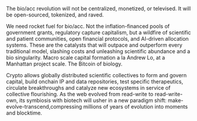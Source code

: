 The bio/acc revolution will not be centralized, monetized, or televised. It will be open-sourced, tokenized, and raved.

We need rocket fuel for bio/acc. Not the inflation-financed pools of government grants, regulatory capture capitalism, but a wildfire of scientific and patient communities, open financial protocols, and AI-driven allocation systems. These are the catalysts that will outpace and outperform every traditional model, slashing costs and unleashing scientific abundance and a bio singularity. Macro scale capital formation a la Andrew Lo, at a Manhattan project scale. The Bitcoin of biology.

Crypto allows globally distributed scientific collectives to form and govern capital, build onchain IP and data repositories, test specific therapeutics, circulate breakthroughs and catalyze new ecosystems in service of collective flourishing. As the web evolved from read-write to read-write-own, its symbiosis with biotech will usher in a new paradigm shift: make-evolve-transcend,compressing millions of years of evolution into moments and blocktime.
